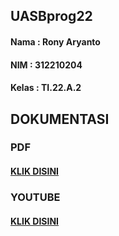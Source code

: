 ## UASBprog22
#### Nama : Rony Aryanto
#### NIM : 312210204
#### Kelas : TI.22.A.2
## DOKUMENTASI  
### PDF
#### [KLIK DISINI]()
### YOUTUBE
#### [KLIK DISINI]()
